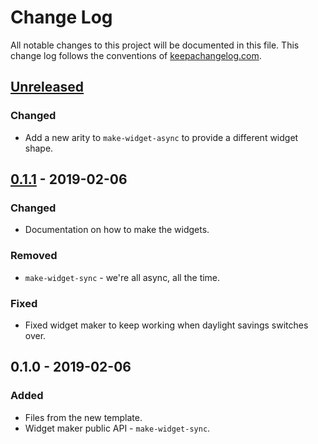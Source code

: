 # Change Log
All notable changes to this project will be documented in this file. This change log follows the conventions of [keepachangelog.com](http://keepachangelog.com/).

## [Unreleased]
### Changed
- Add a new arity to `make-widget-async` to provide a different widget shape.

## [0.1.1] - 2019-02-06
### Changed
- Documentation on how to make the widgets.

### Removed
- `make-widget-sync` - we're all async, all the time.

### Fixed
- Fixed widget maker to keep working when daylight savings switches over.

## 0.1.0 - 2019-02-06
### Added
- Files from the new template.
- Widget maker public API - `make-widget-sync`.

[Unreleased]: https://github.com/your-name/fiddle/compare/0.1.1...HEAD
[0.1.1]: https://github.com/your-name/fiddle/compare/0.1.0...0.1.1

